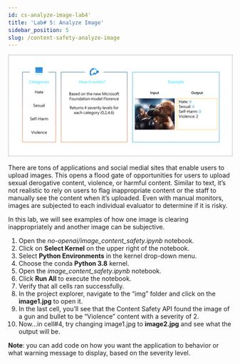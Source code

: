 ```yaml
---
id: cs-analyze-image-lab4'
title: 'Lab# 5: Analyze Image'
sidebar_position: 5
slug: /content-safety-analyze-image
---
```


![](/img/tutorial/cs-image-filter.png)

There are tons of applications and social medial sites that enable users to upload images. This opens a flood gate of opportunities for users to upload sexual derogative content, violence, or harmful content. Similar to text, it’s not realistic to rely on users to flag inappropriate content or the staff to manually see the content when it’s uploaded.  Even with manual monitors, images are subjected to each individual evaluator to determine if it is risky. 

In this lab, we will see examples of how one image is clearing inappropriately and another image can be subjective.

1.	Open the *no-openai/image_content_safety.ipynb* notebook.
2.	Click on **Select Kernel** on the upper right of the notebook.
3.	Select **Python Environments** in the kernel drop-down menu.
4.	Choose the conda **Python 3.8** kernel.
5.	Open the *image_content_safety.ipynb* notebook.
6. Click **Run All** to execute the notebook.
7.	Verify that all cells ran successfully.
8.	In the project explorer, navigate to the “img” folder and click on the **image1.jpg** to open it.
9.	In the last cell, you’ll see that the Content Safety API found the image of a gun and bullet to be “Violence” content with a severity of 2.
10.	Now…in cell#4, try changing image1.jpg to **image2.jpg** and see what the output will be.

**Note**: you can add code on how you want the application to behavior or what warning message to display, based on the severity level.



